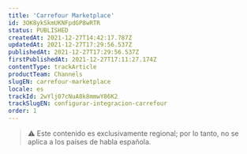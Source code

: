 ```yaml
---
title: 'Carrefour Marketplace'
id: 3OK8ykSkmUKNFpdGP8wRTR
status: PUBLISHED
createdAt: 2021-12-27T14:42:17.787Z
updatedAt: 2021-12-27T17:29:56.537Z
publishedAt: 2021-12-27T17:29:56.537Z
firstPublishedAt: 2021-12-27T17:11:27.174Z
contentType: trackArticle
productTeam: Channels
slugEN: carrefour-marketplace
locale: es
trackId: 2wYlj07cNuA8k8mmwY86K2
trackSlugEN: configurar-integracion-carrefour
order: 1
---
```


> ⚠️ Este contenido es exclusivamente regional; por lo tanto, no se aplica a los países de habla española.
